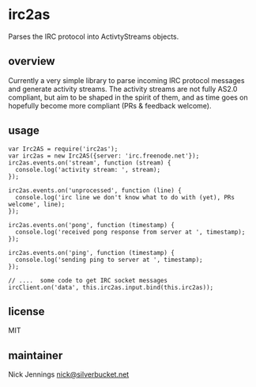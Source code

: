 # irc2as
Parses the IRC protocol into ActivtyStreams objects.

## overview
Currently a very simple library to parse incoming IRC protocol messages and generate activity streams. The activity streams are not fully AS2.0 compliant, but aim to be shaped in the spirit of them, and as time goes on hopefully become more compliant (PRs & feedback welcome).

## usage

    var Irc2AS = require('irc2as');
    var irc2as = new Irc2AS({server: 'irc.freenode.net'});
    irc2as.events.on('stream', function (stream) {
      console.log('activity stream: ', stream);
    });

    irc2as.events.on('unprocessed', function (line) {
      console.log('irc line we don't know what to do with (yet), PRs welcome', line);
    });

    irc2as.events.on('pong', function (timestamp) {
      console.log('received pong response from server at ', timestamp);
    });

    irc2as.events.on('ping', function (timestamp) {
      console.log('sending ping to server at ', timestamp);
    });

    // ....  some code to get IRC socket messages
    ircClient.on('data', this.irc2as.input.bind(this.irc2as));

## license

MIT

## maintainer
Nick Jennings <nick@silverbucket.net>
